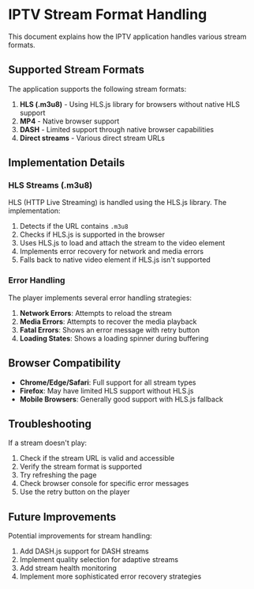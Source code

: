 # IPTV Stream Format Handling

This document explains how the IPTV application handles various stream formats.

## Supported Stream Formats

The application supports the following stream formats:

1. **HLS (.m3u8)** - Using HLS.js library for browsers without native HLS support
2. **MP4** - Native browser support
3. **DASH** - Limited support through native browser capabilities
4. **Direct streams** - Various direct stream URLs

## Implementation Details

### HLS Streams (.m3u8)

HLS (HTTP Live Streaming) is handled using the HLS.js library. The implementation:

1. Detects if the URL contains `.m3u8`
2. Checks if HLS.js is supported in the browser
3. Uses HLS.js to load and attach the stream to the video element
4. Implements error recovery for network and media errors
5. Falls back to native video element if HLS.js isn't supported

### Error Handling

The player implements several error handling strategies:

1. **Network Errors**: Attempts to reload the stream
2. **Media Errors**: Attempts to recover the media playback
3. **Fatal Errors**: Shows an error message with retry button
4. **Loading States**: Shows a loading spinner during buffering

## Browser Compatibility

- **Chrome/Edge/Safari**: Full support for all stream types
- **Firefox**: May have limited HLS support without HLS.js
- **Mobile Browsers**: Generally good support with HLS.js fallback

## Troubleshooting

If a stream doesn't play:

1. Check if the stream URL is valid and accessible
2. Verify the stream format is supported
3. Try refreshing the page
4. Check browser console for specific error messages
5. Use the retry button on the player

## Future Improvements

Potential improvements for stream handling:

1. Add DASH.js support for DASH streams
2. Implement quality selection for adaptive streams
3. Add stream health monitoring
4. Implement more sophisticated error recovery strategies
